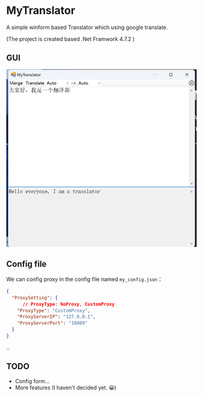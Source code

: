 # MyTranslator
A simple winform based Translator which using google translate.

(The project is created based .Net Framwork 4.7.2 )



## GUI

![image-20240928173012005](README.assets/image-20240928173012005.png)



## Config file

We can config proxy in the config file named `my_config.json`：

```json
{
  "ProxySetting": {
      // ProxyType: NoProxy, CustomProxy
    "ProxyType": "CustomProxy",
    "ProxyServerIP": "127.0.0.1",
    "ProxyServerPort": "10809"
  }
}
```

..



## TODO

- Config form...
- More features (I haven't decided yet. 😀)
